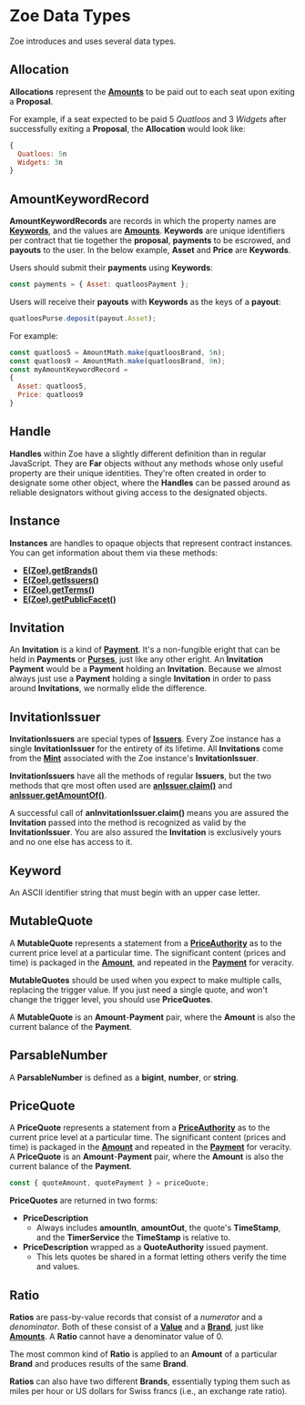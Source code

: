 # Zoe Data Types

Zoe introduces and uses several data types.

## Allocation

**Allocations** represent the **[Amounts](/reference/ertp-api/ertp-data-types.md#amount)** to be paid out to each seat upon exiting a **Proposal**.

For example, if a seat expected to be paid 5 *Quatloos* and 3 *Widgets* after successfully exiting a **Proposal**, the **Allocation** would look like:

```js
{
  Quatloos: 5n
  Widgets: 3n
}
```

## AmountKeywordRecord

**AmountKeywordRecords** are records in which the property names are **[Keywords](#keyword)**, and
the values are **[Amounts](/reference/ertp-api/ertp-data-types.md#amount)**. **Keywords** are 
unique identifiers per contract
that tie together the **proposal**, **payments** to be escrowed, and **payouts**
to the user. In the below example, **Asset** and **Price** are **Keywords**.

Users should submit their **payments** using **Keywords**:
```js
const payments = { Asset: quatloosPayment };
```

Users will receive their **payouts** with **Keywords** as the keys of a **payout**:
```js
quatloosPurse.deposit(payout.Asset);
```

For example:
```js
const quatloos5 = AmountMath.make(quatloosBrand, 5n);
const quatloos9 = AmountMath.make(quatloosBrand, 9n);
const myAmountKeywordRecord =
{
  Asset: quatloos5,
  Price: quatloos9
}
```
## Handle

**Handles** within Zoe have a slightly different definition than in regular JavaScript. They are **Far** objects without any methods whose only useful property are their unique identities. They're often created in order to designate some other object, where the **Handles** can be passed around as reliable designators without giving access to the designated objects.

## Instance

**Instances** are handles to opaque objects that represent contract instances. You can get information about them via these methods:

- **[E(Zoe).getBrands()](./zoe.md#e-zoe-getbrands-instance)**
- **[E(Zoe).getIssuers()](./zoe.md#e-zoe-getissuers-instance)**
- **[E(Zoe).getTerms()](./zoe.md#e-zoe-getterms-instance)**
- **[E(Zoe).getPublicFacet()](./zoe.md#e-zoe-getpublicfacet-instance)**

## Invitation

An **Invitation** is a kind of **[Payment](/reference/ertp-api/payment.md)**. It's a non-fungible eright
that can be held in **Payments** or **[Purses](/reference/ertp-api/purse.md)**, just like any other
eright. An **Invitation** **Payment** would be a **Payment** holding an **Invitation**. Because we
almost always just use a **Payment** holding a single **Invitation** in order to pass around
**Invitations**, we normally elide the difference.

## InvitationIssuer

**InvitationIssuers** are special types of **[Issuers](/reference/ertp-api/issuer.md)**. Every Zoe
instance has a single **InvitationIssuer** for the entirety of its lifetime. All **Invitations** come
from the **[Mint](/reference/ertp-api/mint.md)** associated with the Zoe instance's **InvitationIssuer**.

**InvitationIssuers** have all the methods of regular **Issuers**, but the two methods that qre most
often used are **[anIssuer.claim()](/reference/ertp-api/issuer.md#anissuer-claim-payment-optamount)**
and **[anIssuer.getAmountOf()](/reference/ertp-api/issuer.md#anissuer-getamountof-payment)**.

A successful call of **anInvitationIssuer.claim()** means you are assured the **Invitation** passed into
the method is recognized as valid by the **InvitationIssuer**. You are also assured the **Invitation**
is exclusively yours and no one else has access to it.

## Keyword

An ASCII identifier string that must begin with an upper case letter.

## MutableQuote

A **MutableQuote** represents a statement from a **[PriceAuthority](./price-authority.md)** as to the 
current price level at a particular time. The significant content (prices 
and time) is packaged in the **[Amount](/reference/ertp-api/ertp-data-types.md#amount)**, and repeated
in the **[Payment](/reference/ertp-api/payment.md)** for veracity.

**MutableQuotes** should be used when you expect to make multiple calls, replacing the trigger
value. If you just need a single quote, and won't change the trigger level, you should use
**PriceQuotes**.

A **MutableQuote** is an **Amount**-**Payment** pair, where the **Amount** is also the current 
balance of the **Payment**.

## ParsableNumber

A **ParsableNumber** is defined as a **bigint**, **number**, or **string**.

## PriceQuote

A **PriceQuote** represents a statement from a **[PriceAuthority](./price-authority.md)** as to the 
current price level at a particular time. The significant content (prices 
and time) is packaged in the **[Amount](/reference/ertp-api/ertp-data-types.md#amount)** and repeated
in the **[Payment](/reference/ertp-api/payment.md)** for veracity. 
A **PriceQuote** is an **Amount**-**Payment** pair, where the **Amount** is also the current 
balance of the **Payment**.
 
```js
const { quoteAmount, quotePayment } = priceQuote;
```

**PriceQuotes** are returned in two forms: 
- **PriceDescription**
  - Always includes **amountIn**, **amountOut**, the quote's **TimeStamp**,
    and the **TimerService** the **TimeStamp** is relative to.
- **PriceDescription** wrapped as a **QuoteAuthority** issued payment. 
  - This lets quotes be shared in a format letting others verify the time and values. 

## Ratio

**Ratios** are pass-by-value records that consist of a
*numerator* and a *denominator*. Both of these consist of a
**[Value](/reference/ertp-api/ertp-data-types.md#value)** and a **[Brand](/reference/ertp-api/brand.md)**,
just like **[Amounts](/reference/ertp-api/ertp-data-types.md#amount)**.
A **Ratio** cannot have a denominator value of 0.

The most common kind of **Ratio** is applied to an **Amount** of a particular **Brand**
and produces results of the same **Brand**.

**Ratios** can also have two different **Brands**, essentially typing them such as miles per
hour or US dollars for Swiss francs (i.e., an exchange rate ratio).

